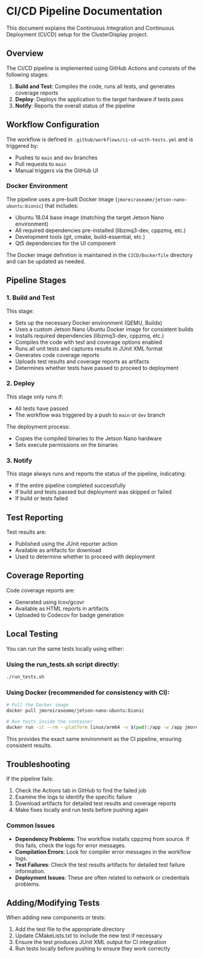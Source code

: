 # CI/CD Pipeline Documentation

This document explains the Continuous Integration and Continuous Deployment (CI/CD) setup for the ClusterDisplay project.

## Overview

The CI/CD pipeline is implemented using GitHub Actions and consists of the following stages:

1. **Build and Test**: Compiles the code, runs all tests, and generates coverage reports
2. **Deploy**: Deploys the application to the target hardware if tests pass
3. **Notify**: Reports the overall status of the pipeline

## Workflow Configuration

The workflow is defined in `.github/workflows/ci-cd-with-tests.yml` and is triggered by:
- Pushes to `main` and `dev` branches
- Pull requests to `main`
- Manual triggers via the GitHub UI

### Docker Environment

The pipeline uses a pre-built Docker image (`jmoreiraseame/jetson-nano-ubuntu:bionic`) that includes:
- Ubuntu 18.04 base image (matching the target Jetson Nano environment)
- All required dependencies pre-installed (libzmq3-dev, cppzmq, etc.)
- Development tools (git, cmake, build-essential, etc.)
- Qt5 dependencies for the UI component

The Docker image definition is maintained in the `CICD/Dockerfile` directory and can be updated as needed.

## Pipeline Stages

### 1. Build and Test

This stage:
- Sets up the necessary Docker environment (QEMU, Buildx)
- Uses a custom Jetson Nano Ubuntu Docker image for consistent builds
- Installs required dependencies (libzmq3-dev, cppzmq, etc.)
- Compiles the code with test and coverage options enabled
- Runs all unit tests and captures results in JUnit XML format
- Generates code coverage reports
- Uploads test results and coverage reports as artifacts
- Determines whether tests have passed to proceed to deployment

### 2. Deploy

This stage only runs if:
- All tests have passed
- The workflow was triggered by a push to `main` or `dev` branch

The deployment process:
- Copies the compiled binaries to the Jetson Nano hardware
- Sets execute permissions on the binaries

### 3. Notify

This stage always runs and reports the status of the pipeline, indicating:
- If the entire pipeline completed successfully
- If build and tests passed but deployment was skipped or failed
- If build or tests failed

## Test Reporting

Test results are:
- Published using the JUnit reporter action
- Available as artifacts for download
- Used to determine whether to proceed with deployment

## Coverage Reporting

Code coverage reports are:
- Generated using lcov/gcovr
- Available as HTML reports in artifacts
- Uploaded to Codecov for badge generation

## Local Testing

You can run the same tests locally using either:

### Using the run_tests.sh script directly:
```bash
./run_tests.sh
```

### Using Docker (recommended for consistency with CI):
```bash
# Pull the Docker image
docker pull jmoreiraseame/jetson-nano-ubuntu:bionic

# Run tests inside the container
docker run -it --rm --platform linux/arm64 -v $(pwd):/app -w /app jmoreiraseame/jetson-nano-ubuntu:bionic ./run_tests.sh
```

This provides the exact same environment as the CI pipeline, ensuring consistent results.

## Troubleshooting

If the pipeline fails:

1. Check the Actions tab in GitHub to find the failed job
2. Examine the logs to identify the specific failure
3. Download artifacts for detailed test results and coverage reports
4. Make fixes locally and run tests before pushing again

### Common Issues

- **Dependency Problems**: The workflow installs cppzmq from source. If this fails, check the logs for error messages.
- **Compilation Errors**: Look for compiler error messages in the workflow logs.
- **Test Failures**: Check the test results artifacts for detailed test failure information.
- **Deployment Issues**: These are often related to network or credentials problems.

## Adding/Modifying Tests

When adding new components or tests:

1. Add the test file to the appropriate directory
2. Update CMakeLists.txt to include the new test if necessary
3. Ensure the test produces JUnit XML output for CI integration
4. Run tests locally before pushing to ensure they work correctly
